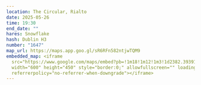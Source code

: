 ```yaml
---
location: The Circular, Rialto
date: 2025-05-26
time: 19:30
end_date: ""
hares: Snowflake
hash: Dublin H3
number: "1647"
map_url: https://maps.app.goo.gl/sR6RFn582ntjwTQM9
embedded_map: <iframe
  src="https://www.google.com/maps/embed?pb=!1m18!1m12!1m3!1d2382.3939151799927!2d-6.300509623362247!3d53.33620447548238!2m3!1f0!2f0!3f0!3m2!1i1024!2i768!4f13.1!3m3!1m2!1s0x48670d44c0af2a97%3A0xc733c228f805c94c!2sThe%20Circular%20%26%20The%20Other%20Hand%20Bar!5e0!3m2!1sen!2sie!4v1747429387460!5m2!1sen!2sie"
  width="600" height="450" style="border:0;" allowfullscreen="" loading="lazy"
  referrerpolicy="no-referrer-when-downgrade"></iframe>
---
```

